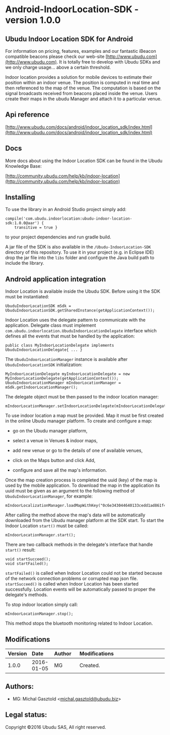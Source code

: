 # Android-IndoorLocation-SDK - version 1.0.0

## Ubudu Indoor Location SDK for Android

For information on pricing, features, examples and our fantastic iBeacon compatible beacons please check our web-site
[http://www.ubudu.com](http://www.ubudu.com). It is totally free to develop with Ubudu SDKs and we only charge usage... above a certain threshold.

Indoor location provides a solution for mobile devices to estimate their position within an indoor venue. The position is computed in real time and then referenced to the map of the venue. The computation is based on the signal broadcasts received from beacons placed inside the venue. Users create their maps in the ubudu Manager and attach it to a particular venue.

## Api reference
[http://www.ubudu.com/docs/android/indoor_location_sdk/index.html](http://www.ubudu.com/docs/android/indoor_location_sdk/index.html)

## Docs

More docs about using the Indoor Location SDK can be found in the Ubudu Knowledge Base:

[http://community.ubudu.com/help/kb/indoor-location](http://community.ubudu.com/help/kb/indoor-location)

## Installing

To use the library in an Android Studio project simply add:

	compile('com.ubudu.indoorlocation:ubudu-indoor-location-sdk:1.0.0@aar') {
        transitive = true }

to your project dependencies and run gradle build.

A jar file of the SDK is also available in the `/Ubudu-IndoorLocation-SDK` directory of this repository. To use it in your project (e.g. in Eclipse IDE) drop the jar file into the `libs` folder and configure the Java build path to include the library.

## Android application integration

Indoor Location is available inside the Ubudu SDK. Before using it the SDK must be instantiated:

	UbuduIndoorLocationSDK mSdk = UbuduIndoorLocationSDK.getSharedInstance(getApplicationContext());
	
Indoor Location uses the delegate pattern to communicate with the application. Delegate class must implement `com.ubudu.indoorlocation.UbuduIndoorLocationDelegate` interface which defines all the events that must be handled by the application:

	public class MyIndoorLocationDelegate implements UbuduIndoorLocationDelegate{ ... }
	
The `UbuduIndoorLocationManager` instance is available after `UbuduIndoorLocationSDK` initialization:
	
	MyIndoorLocationDelegate myIndoorLocationDelegate = new MyIndoorLocationDelegate(getApplicationContext());
	UbuduIndoorLocationManager mIndoorLocationManager = mSdk.getIndoorLocationManager();
	
The delegate object must be then passed to the indoor location manager:

	mIndoorLocationManager.setIndoorLocationDelegate(mIndoorLocationDelegate);
	
To use indoor location a map must be provided. Map it must be first created in the online Ubudu manager platform. To create and configure a map:

-   go on the Ubudu manager platform,
   
-   select a venue in Venues & indoor maps,
   
-	add new venue or go to the details of one of available venues,

-	click on the Maps button and click Add,

-	configure and save all the map's information.

Once the map creation process is completed the uuid (key) of the map is used by the mobile application. To download the map in the application its uuid must be given as an argument to the following method of `UbuduIndoorLocationManager`, for example:

	mIndoorLocalizationManager.loadMapWithKey("0c6e343044640133cedd1ad861f40fb6");

After calling the method above the map's data will be automatically downloaded from the Ubudu manager platform at the SDK start. To start the Indoor Location `start()` must be called:

	mIndoorLocationManager.start();

There are two callback methods in the delegate's interface that handle `start()` result:

	void startSucceed();
	void startFailed();
	
`startFailed()` is called when Indoor Location could not be started because of the network connection problems or corrupted map json file. `startSucceed()` is called when Indoor Location has been started successfully. Location events will be automatically passed to proper the delegate's methods. 

To stop indoor location simply call:

	mIndoorLocationManager.stop();
	
This method stops the bluetooth monitoring related to Indoor Location.

## Modifications

<table>
<colgroup>
<col width="12%" />
<col width="14%" />
<col width="16%" />
<col width="56%" />
</colgroup>
<thead>
<tr class="header">
<th align="left">Version</th>
<th align="left">Date</th>
<th align="left">Author</th>
<th align="left">Modifications</th>
</tr>
</thead>
<tbody>
<tr class="odd">
<td align="left">1.0.0</td>
<td align="left">2016-01-05</td>
<td align="left">MG</td>
<td align="left">Created.</td>
</tr>
</tbody>
</table>

## Authors:

-   MG: Michal Gasztold \<<michal.gasztold@ubudu.biz>\>

## Legal status:

Copyright ©2016 Ubudu SAS, All right reserved.
